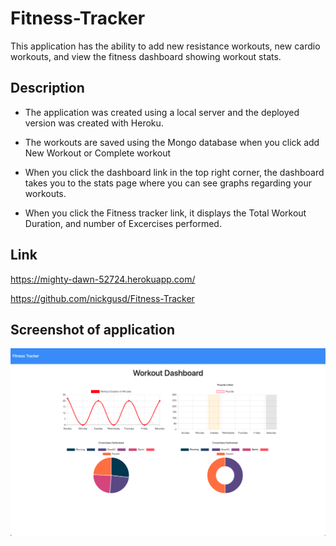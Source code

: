 # Fitness-Tracker

This application has the ability to add new resistance workouts, new cardio workouts, and view the fitness dashboard showing workout stats.

## Description

* The application was created using a local server and the deployed version was created with Heroku.

* The workouts are saved using the Mongo database when you click add New Workout or Complete workout

* When you click the dashboard link in the top right corner, the dashboard takes you to the stats page where you can see graphs regarding your workouts.

* When you click the Fitness tracker link, it displays the Total Workout Duration, and number of Excercises performed.

## Link

 https://mighty-dawn-52724.herokuapp.com/

 https://github.com/nickgusd/Fitness-Tracker

 ## Screenshot of application

 <img src="Fitness-Tracker-Screenshot.png">

 
